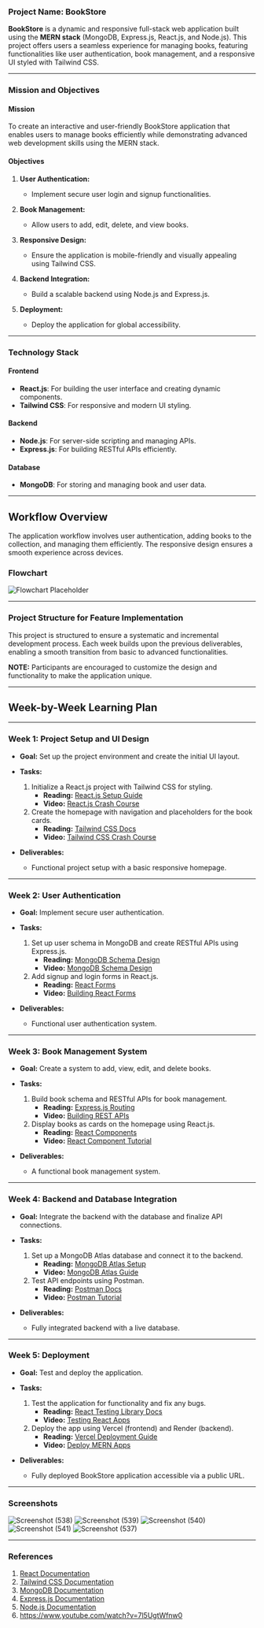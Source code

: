 ### **Project Name: BookStore**

**BookStore** is a dynamic and responsive full-stack web application built using the **MERN stack** (MongoDB, Express.js, React.js, and Node.js). This project offers users a seamless experience for managing books, featuring functionalities like user authentication, book management, and a responsive UI styled with Tailwind CSS.

---

### **Mission and Objectives**

#### **Mission**  
To create an interactive and user-friendly BookStore application that enables users to manage books efficiently while demonstrating advanced web development skills using the MERN stack.

#### **Objectives**  
1. **User Authentication:**  
   - Implement secure user login and signup functionalities.

2. **Book Management:**  
   - Allow users to add, edit, delete, and view books.  

3. **Responsive Design:**  
   - Ensure the application is mobile-friendly and visually appealing using Tailwind CSS.

4. **Backend Integration:**  
   - Build a scalable backend using Node.js and Express.js.  

5. **Deployment:**  
   - Deploy the application for global accessibility.

---

### **Technology Stack**

#### **Frontend**  
- **React.js**: For building the user interface and creating dynamic components.  
- **Tailwind CSS**: For responsive and modern UI styling.  

#### **Backend**  
- **Node.js**: For server-side scripting and managing APIs.  
- **Express.js**: For building RESTful APIs efficiently.  

#### **Database**  
- **MongoDB**: For storing and managing book and user data.  

---

## **Workflow Overview**
The application workflow involves user authentication, adding books to the collection, and managing them efficiently. The responsive design ensures a smooth experience across devices.

### **Flowchart**  
![Flowchart Placeholder](https://via.placeholder.com/800x400.png?text=Flowchart+Placeholder)

---

### **Project Structure for Feature Implementation**
This project is structured to ensure a systematic and incremental development process. Each week builds upon the previous deliverables, enabling a smooth transition from basic to advanced functionalities.

**NOTE:** Participants are encouraged to customize the design and functionality to make the application unique.

---

## **Week-by-Week Learning Plan**

---

### **Week 1: Project Setup and UI Design**
- **Goal:** Set up the project environment and create the initial UI layout.  
- **Tasks:**  
  1. Initialize a React.js project with Tailwind CSS for styling.  
     - **Reading:** [React.js Setup Guide](https://reactjs.org/docs/getting-started.html)  
     - **Video:** [React.js Crash Course](https://www.youtube.com/watch?v=w7ejDZ8SWv8)  
  2. Create the homepage with navigation and placeholders for the book cards.  
     - **Reading:** [Tailwind CSS Docs](https://tailwindcss.com/docs)  
     - **Video:** [Tailwind CSS Crash Course](https://www.youtube.com/watch?v=dFgzHOX84xQ)  

- **Deliverables:**  
  - Functional project setup with a basic responsive homepage.

---

### **Week 2: User Authentication**
- **Goal:** Implement secure user authentication.  
- **Tasks:**  
  1. Set up user schema in MongoDB and create RESTful APIs using Express.js.  
     - **Reading:** [MongoDB Schema Design](https://www.mongodb.com/docs/manual/core/data-models/)  
     - **Video:** [MongoDB Schema Design](https://www.youtube.com/watch?v=DZBGEVgL2eE)  
  2. Add signup and login forms in React.js.  
     - **Reading:** [React Forms](https://reactjs.org/docs/forms.html)  
     - **Video:** [Building React Forms](https://www.youtube.com/watch?v=5Y4STV8bnK4)  

- **Deliverables:**  
  - Functional user authentication system.

---

### **Week 3: Book Management System**
- **Goal:** Create a system to add, view, edit, and delete books.  
- **Tasks:**  
  1. Build book schema and RESTful APIs for book management.  
     - **Reading:** [Express.js Routing](https://expressjs.com/en/starter/basic-routing.html)  
     - **Video:** [Building REST APIs](https://www.youtube.com/watch?v=pKd0Rpw7O48)  
  2. Display books as cards on the homepage using React.js.  
     - **Reading:** [React Components](https://reactjs.org/docs/components-and-props.html)  
     - **Video:** [React Component Tutorial](https://www.youtube.com/watch?v=9boMnm5X9ak)  

- **Deliverables:**  
  - A functional book management system.

---

### **Week 4: Backend and Database Integration**
- **Goal:** Integrate the backend with the database and finalize API connections.  
- **Tasks:**  
  1. Set up a MongoDB Atlas database and connect it to the backend.  
     - **Reading:** [MongoDB Atlas Setup](https://www.mongodb.com/docs/atlas/getting-started/)  
     - **Video:** [MongoDB Atlas Guide](https://www.youtube.com/watch?v=rPqRyYJmx2g)  
  2. Test API endpoints using Postman.  
     - **Reading:** [Postman Docs](https://learning.postman.com/docs/getting-started/introduction/)  
     - **Video:** [Postman Tutorial](https://www.youtube.com/watch?v=VywxIQ2ZXw4)  

- **Deliverables:**  
  - Fully integrated backend with a live database.

---

### **Week 5: Deployment**
- **Goal:** Test and deploy the application.  
- **Tasks:**  
  1. Test the application for functionality and fix any bugs.  
     - **Reading:** [React Testing Library Docs](https://testing-library.com/docs/react-testing-library/intro/)  
     - **Video:** [Testing React Apps](https://www.youtube.com/watch?v=8Xwq35cPwYg)  
  2. Deploy the app using Vercel (frontend) and Render (backend).  
     - **Reading:** [Vercel Deployment Guide](https://vercel.com/docs)  
     - **Video:** [Deploy MERN Apps](https://www.youtube.com/watch?v=KKyag6t98g8)  

- **Deliverables:**  
  - Fully deployed BookStore application accessible via a public URL.

---
### Screenshots
![Screenshot (538)](https://github.com/user-attachments/assets/624144ee-d5f8-423f-b215-cc5c52f41944)
![Screenshot (539)](https://github.com/user-attachments/assets/b9f33c7b-ec77-41e6-ad04-8aea3a29f7e3)
![Screenshot (540)](https://github.com/user-attachments/assets/0a31b9e7-46a9-4247-845d-763967f52788)
![Screenshot (541)](https://github.com/user-attachments/assets/48a41594-69dd-428e-9752-09a31e7a5d04)
![Screenshot (537)](https://github.com/user-attachments/assets/d0775414-7be6-45f7-b189-8c5c6807899d)


---

### **References**
1. [React Documentation](https://reactjs.org/docs/getting-started.html)  
2. [Tailwind CSS Documentation](https://tailwindcss.com/docs)  
3. [MongoDB Documentation](https://www.mongodb.com/docs/)  
4. [Express.js Documentation](https://expressjs.com/)  
5. [Node.js Documentation](https://nodejs.org/en/docs/)
6. https://www.youtube.com/watch?v=7l5UgtWfnw0 
